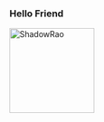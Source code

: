 ### Hello Friend

<p>
  <img
    align="left"
    src="http://31.media.tumblr.com/4d76d754d3abd6632777b540f8806a76/tumblr_n08tazcWoG1slk289o1_500.gif"
    width="150";
    alt="ShadowRao"
  />
</p>

<!--
https://i.pinimg.com/originals/e4/26/70/e426702edf874b181aced1e2fa5c6cde.gif
https://i.gifer.com/origin/4b/4b8c5eafec0b9c329f30e897630fcab8.gif

**ShadowRao/ShadowRao** is a ✨ _special_ ✨ repository because its `README.md` (this file) appears on your GitHub profile.

Here are some ideas to get you started:

- 🔭 I’m currently working on ...
- 🌱 I’m currently learning ...
- 👯 I’m looking to collaborate on ...
- 🤔 I’m looking for help with ...
- 💬 Ask me about ...
- 📫 How to reach me: ...
- 😄 Pronouns: ...
- ⚡ Fun fact: ...
-->
